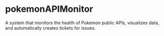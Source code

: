 # pokemonAPIMonitor
A system that monitors the health of Pokemon public APIs, visualizes data, and automatically creates tickets for issues. 
